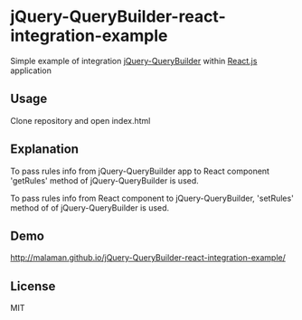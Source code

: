 # jQuery-QueryBuilder-react-integration-example
Simple example of integration [jQuery-QueryBuilder](https://github.com/mistic100/jQuery-QueryBuilder) within [React.js](https://facebook.github.io/react/) application

## Usage
Clone repository and open index.html

## Explanation

To pass rules info from jQuery-QueryBuilder app to React component 'getRules' method of jQuery-QueryBuilder is used.

To pass rules info from React component to jQuery-QueryBuilder, 'setRules' method of of jQuery-QueryBuilder is used.

## Demo

http://malaman.github.io/jQuery-QueryBuilder-react-integration-example/

## License
MIT
